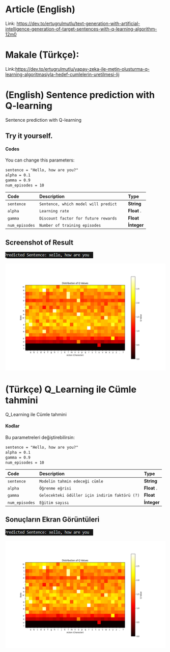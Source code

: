 # Article (English)
Link: https://dev.to/ertugrulmutlu/text-generation-with-artificial-intelligence-generation-of-target-sentences-with-q-learning-algorithm-12m0
# Makale (Türkçe):
Link:https://dev.to/ertugrulmutlu/yapay-zeka-ile-metin-olusturma-q-learning-algoritmasiyla-hedef-cumlelerin-uretilmesi-lij

# (English) Sentence prediction with Q-learning


Sentence prediction with Q-learning

## Try it yourself.

#### Codes
You can change this parameters:
```
sentence = "Hello, how are you?"
alpha = 0.1 
gamma = 0.9  
num_episodes = 10 
```

| Code | Description | Type |
| :-------- | :------- | :------------------------- |
| `sentence` | `Sentence, which model will predict   ` |**String**|
| `alpha` | `Learning rate` | **Float** . |
|  `gamma` | `Discount factor for future rewards` | **Float**  |
|  `num_episodes` | `Number of training episodes` | **İnteger** |



## Screenshot of Result

![raw_git](https://raw.githubusercontent.com/Ertugrulmutlu/Q_learning_Sentence_prediction_with/main/Photos/1000epoch.PNG)

![raw_2_git](https://raw.githubusercontent.com/Ertugrulmutlu/Q_learning_Sentence_prediction_with/main/Photos/Figure_1000.png)


# (Türkçe) Q_Learning ile Cümle tahmini

Q_Learning ile Cümle tahmini

#### Kodlar
Bu parametreleri değiştirebilirsin:
```
sentence = "Hello, how are you?"
alpha = 0.1 
gamma = 0.9  
num_episodes = 10 
```

| Code | Description | Type |
| :-------- | :------- | :------------------------- |
| `sentence` | `Modelin tahmin edeceği cümle   ` |**String**|
| `alpha` | `Öğrenme eğrisi` | **Float** . |
|  `gamma` | `Gelecekteki ödüller için indirim faktörü (?)` | **Float**  |
|  `num_episodes` | `Eğitim sayısı` | **İnteger** |



## Sonuçların Ekran Görüntüleri

![raw_git](https://raw.githubusercontent.com/Ertugrulmutlu/Q_learning_Sentence_prediction_with/main/Photos/1000epoch.PNG)

![raw_2_git](https://raw.githubusercontent.com/Ertugrulmutlu/Q_learning_Sentence_prediction_with/main/Photos/Figure_1000.png)
